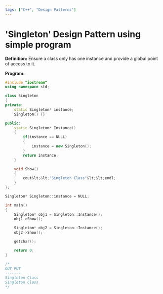 ```yaml
---
tags: ["C++", "Design Patterns"]
---
```


# 'Singleton' Design Pattern using simple program

**Definition:** Ensure a class only has one instance and provide a global point of access to it.


**Program:**

```cpp
#include "iostream"
using namespace std;

class Singleton
{
private:
    static Singleton* instance;
    Singleton() {}

public:
    static Singleton* Instance()
    {
        if(instance == NULL)
        {
            instance = new Singleton();
        }
        return instance;
    }

    void Show()
    {
        cout&lt;&lt;"Singleton Class"&lt;&lt;endl;
    }
};

Singleton* Singleton::instance = NULL;

int main()
{
    Singleton* obj1 = Singleton::Instance();
    obj1->Show();

    Singleton* obj2 = Singleton::Instance();
    obj2->Show();

    getchar();

    return 0;
}

/*
OUT PUT
-------
Singleton Class
Singleton Class
*/
```
